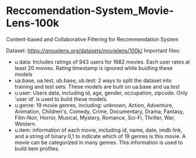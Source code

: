 # Reccomendation-System_Movie-Lens-100k

Content-based and Collaborative Filtering for Recommendation System

Dataset: https://grouplens.org/datasets/movielens/100k/
Important files:
-  u.data: Includes ratings of 943 users for 1682 movies. Each user rates at least 20 movies. Rating timestamp is ignored while buidling these models
-  ua.base, ua.test, ub.base, ub.test: 2 ways to split the dataset into training and test sets. These models are built on ua.base and ua.test
-  u.user: Users data, including id, age, gender, occupation, zipcode. Only 'user id' is used to build these models. 
-  u.genre: 19 movie genres, including: unknown, Action, Adventure, Animation, Children's, Comedy, Crime, Documentary, Drama, Fantasy, Film-Noir, Horror, Musical, Mystery, Romance, Sci-Fi, Thriller, War, Western.
-  u.item: information of each movie, including id, name, date, imdb link, and a string of binary 0,1 to indicate which of 19 genres is this movie. A movie can be categorized in many genres. 
This information is used to build item profiles. 


